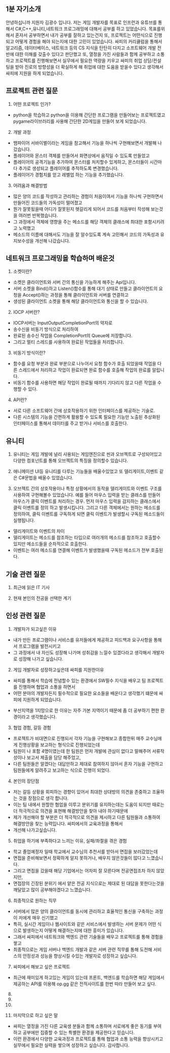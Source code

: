 ## 1분 자기소개 
안녕하십니까 지원자 김광수 입니다.
저는 게임 개발자를 목표로 인프런과 유튜브를 통해서 C#,C++,유니티,네트워크 프로그래밍에 대해서 공부를 하고 있었습니다.
목표를위해서 혼자서 공부하면서 내가 공부를 잘하고 있는건지 또, 프로젝트는 어떤식으로 진행되고 어떻게 경험을 해야 되는지에 대한 고민이 있었습니다.
싸피의 커리큘럼을 통해서 알고리즘, 데이터베이스, 네트워크 등의 CS 지식을 탄탄히 다지고 소프트웨어 개발 전반에 대한 이해를 갖출수 있다고 판단했고 
또, 열정을 가진 사람들과 함께 공부하고 소통하고 프로젝트를 진행해보면서 실무에서 필요한 역량을 키우고 
싸피의 취업 상담/컨설팅을 받아 진로의 방향성을 더 확실하게 해 취업에 대한 도움을 받을수 있다고 생각해서 싸피에 지원을 하게 되었습니다.


## 프로젝트 관련 질문

1. 어떤 프로젝트 인가?
- python을 학습하고 python을 이용해 간단한 프로그램을 만들어보는 프로젝트였고 pygame라이브러리를 사용해 간단한 2D게임을 만들어 보게 되었습니다.

2. 개발 과정
- 뱀파이어 서바이벌이라는 게임을 참고해서 기능을 하나씩 구현해보면서 개발해 나갔습니다.
- 플레이어와 몬스터 객체를 만들어서 화면상에서 움직일 수 있도록 만들었고
- 플레이어의 공격기능을 추가하여 몬스터를 처치할수 있게하고, 몬스터들이 시간마다 추가로 생성되고 플레이어를 추적하도록 변경했습니다.
- 플레이어가 경험치를 얻고 레벨업 하는 기능을 추가했습니다.

3. 어려움과 해결방법

- 많은 양의 코드를 작성하고 관리하는 경험이 처음이여서 기능을 하나씩 구현하면서 만들어진 코드들의 가독성이 떨어졌고
- 뭔가 잘못됬을때 어디가 잘못된지 헷갈리게 되어서 코드를 처음부터 작성해 보는것을 여러번 반복했습니다.
- 그 과정에서 객체에 영향을 주는 메소드를 해당 객체의 클래스에 최대한 포함시키려고 노력했고
- 메소드의 이름에 대해서도 기능을 잘 알수있도록 계속 고민해서 코드의 가독성과 유지보수성을 개선해 나갔습니다.

## 네트워크 프로그래밍을 학습하며 배운것

1. 소켓이란?
- 소켓은 클라이언트와 서버 간의 통신을 가능하게 해주는 Api입니다.
- 서버 소켓을 Bind()하고 Listen()함수를 통해 대기 상태로 만들고 클라이언트의 요청을 Accept()하는 과정을 통해 클라이언트와 서버를 연결하고
- 생성된 클라이언트 소켓을 통해 해당 클라이언트와 통신을 할 수 있습니다.

2. IOCP 서버란?
- IOCP서버는 InputOutputCompletionPort의 약자로 
- 송수신을 비동기 방식으로 처리하여
- 완료된 송수신 작업을 CompletionPort의 Queue에 저장합니다.
- 그리고 멀티 스레드를 사용하여 완료된 작업들을 처리합니다.

3. 비동기 방식이란?
- 함수를 요청 부분과 완료 부분으로 나누어서 요청 함수가 호출 되었을때 작업을 다른 스레드에서 처리하고 작업이 완료되면 완료 함수를 호출해 작업의 완료를 알립니다.
- 비동기 함수를 사용하면 해당 작업이 완료될 때까지 기다리지 않고 다른 작업을 수행할 수 있다.

4. API란?
- 서로 다른 소프트웨어 간에 상호작용하기 위한 인터페이스를 제공하는 기술로.
- 다른 시스템의 기능을 간편하게 활용할 수 있도록 필요한 기능만 노출된 추상화된 인터페이스를 통해서 데이터를 주고 받거나 서비스를 호출한다.

## 유니티
1. 유니티는 게임 개발에 널리 사용되는 게임엔진으로 씬과 오브젝트로 구성되어있고 다양한 컴포넌트를 통해 오브젝트의 특징을 정의할수 있습니다.
2. 애니메이션 UI등 유니티를 다루는 기능들을 배울수있었고 또 델리게이트,이벤트 같은 C#문법을 배울수 있었습니다.

2. 오브젝트 간의 상호작용이나 특정 상황에서의 동작을 델리게이트와 이벤트 구조를 사용하여 구현해볼수 있었습니다.
예를 들어 마우스 입력을 받는 클래스를 만들어 마우스가 클릭 이벤트를 처리하는 경우. 먼저 마우스 입력을 감지하는 클래스에서 클릭 이벤트를 정의 하고 발생시킵니다.
그리고 다른 객체에서는 원하는 메소드를 정의하여, 클릭 이벤트를 구독하게 되면 클릭 이벤트가 발생할시 구독된 메소드들이 실행됩니다.

- 델리게이트와 이벤트의 차이
- 델리게이트는 메소드를 참조하는 타입으로 여러개의 메소드를 참조하고 호출할수 있지만 메소드들을 순차적으로 호출한다.
- 이벤트는 여러 메소드를 연결해 이벤트가 발생했을때 구독된 메소드가 전부 호출된다.

## 기술 관련 질문

1. 최근에 읽은 IT 기사

2. 현재 본인의 전공을 선택한 계기

## 인성 관련 질문

1. 개발자가 되고싶은 이유
- 내가 만든 프로그램이나 서비스를 유저들에게 제공하고 피드백과 요구사항을 통해서 프로그램을 발전시키고 
- 그 과정에서 내 자신도 성장해 나가며 성취감을 느낄수 있겠다라고 생각해서 개발자로 성장해 나가고 싶습니다.

2. 게임 개발자로 성장하고싶은데 싸피를 지원한이유
- 싸피를 통해서 학습에 전념할수 있는 환경에서 SW필수 지식을 배우고 팀 프로젝트를 진행하며 협업과 소통을 하면서
- 어떤 분야의 개발자든지 필수적으로 필요한 요소들을 배운다고 생각했기 떄문에 싸피에 지원하게 되었습니다.
+ 부산지역을 1지망으로 한 이유는 자주 가본 지역이기 때문에 좀 더 공부하기 편한 환경이라고 생각했습니다.

3. 협업 경험, 갈등 경험
- 프로젝트가 비대면으로 진행되서 각자 기능을 구현해보고 종합한뒤 매주 교수님에게 진행상황을 보고하는 형식으로 진행되었는데
- 팀원이 나 포함 4명이였는데 한 팀원은 먼저 개발에 관심이 없다고 말해주어 서류작성이나 보고서 제출을 담당 해주었고, 
- 다른 팀원들은 알겠다는 대답만하고 제대로 참여하지 않아서 혼자 기능을 구현하고 팀원들에게 알려주고 보고하는 식으로 진행이 되었다.

4. 본인의 장단점
- 저는 갈등 상황을 회피하는 경향이 있어서 최대한 상대방의 의견을 존중하고 조율하는 것을 장점으로 생각 합니다.
- 이는 팀 내에서 원할한 협업을 이루고 분위기를 유지하는데는 도움이 되지만 때로는 더 적극적으로 의견을 표현해 해결방안을 찾아 내야 하기때문에 
- 제가 개선해야 할 부분은 더 적극적으로 의견을 제시하고 다른 팀원들과 소통하여 해결방안을 찾는 능력입니다. 싸피에서의 교육과정을 통해서
- 개선해 나가고싶습니다.

5. 취업을 하기에 부족하다고 느끼는 이유, 실패/좌절을 겪은 경험
- 학교 졸업예정자 일때 학교에서 교수님의 추천서를 받아서 면접을 보러갔었는데
- 면접을 준비해보면서 정확하게 알지 못하거나, 배우지 않은것들이 많다고 느꼈습니다.
- 그리고 면접을 갔을때 해당 기업에서는 어차피 잘 모른다며 전공면접조차 하지 않았지만,
- 면접장의 긴장된 분위기 에서 얕은 전공 지식으로는 제대로 된 대답을 못한다는것을 깨달았고 많이 공부해야겠다고 느꼈습니다.

6. 최종적으로 원하는 직무
- 서버에서 많은 양의 클라이언트를 동시에 관리하고 효율적인 통신을 구축하는 과정이 저에게 매우 신기했고
- 특히, 실시간 게임이나 웹사이트와 같은 서비스에서 발생하는 서버 문제가 어떤 식으로 발생하는지 어떻게 해결하는지에 대한 흥미가 있습니다.
- 그래서 싸피에서 네트워크와 백엔드 관련 기술들을 배우고 프로젝트를 통해 경험을 쌓고
- 최종적으로는 게임 서버나 백엔드 개발과 같은 서버 관련 직무를 통해 도전해 서비스의 안정성과 성능을 향상시킬 수있는 개발자로 성장하고 싶습니다.

7. 싸피에서 해보고 싶은 프로젝트
- 최근에 재미있게 하고있는 게임이 있는데 프론트, 백엔드를 학습하면 해당 게임에서 제공하는 API를 이용해 op.gg 같은 전적사이트를 한번 따라 만들어 보고 싶다.

8.

9.

10.

9. 마지막으로 하고 싶은 말
- 싸피는 열정을 가진 다른 교육생 분들과 함께 소통하며 서로에게 좋은 동기를 부여하고 공부에만 집중할 수 있는 특별한 환경을 제공한다고 믿습니다.
- 이런 환경에서 다양한 교육과정과 프로젝트를 통해 협업과 소통 능력을 향상시키고 실무에서 필요한 실력을 쌓으며 성장하고 싶습니다. 감사합니다.

